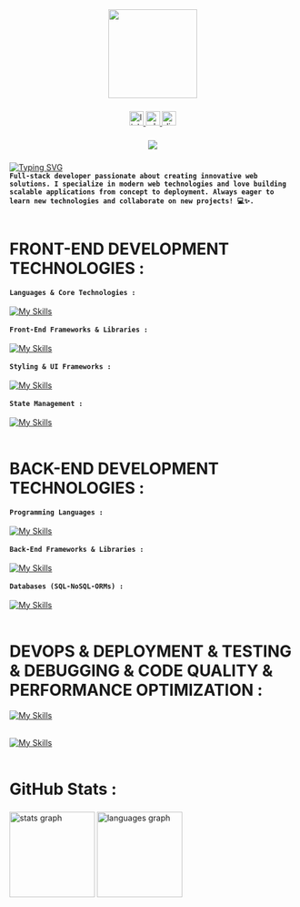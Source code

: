 <div align="center">
  <img height="156" src="https://media.giphy.com/media/M9gbBd9nbDrOTu1Mqx/giphy.gif"  />
</div>

###

<div align="center">
  <a href="https://www.linkedin.com/in/aymane-hajjam-b28b36288/" target="_blank">
    <img src="https://img.shields.io/static/v1?message=LinkedIn&logo=linkedin&label=&color=0077B5&logoColor=white&labelColor=&style=for-the-badge" height="25" alt="linkedin logo"  />
  </a>
  <a href="https://wa.me/+212660808740" target="_blank">
    <img src="https://img.shields.io/static/v1?message=Whatsapp&logo=whatsapp&label=&color=25D366&logoColor=white&labelColor=&style=for-the-badge" height="25" alt="whatsapp logo"  />
  </a>
  <a href="https://discord.com/aymane_76384" target="_blank">
    <img src="https://img.shields.io/static/v1?message=Discord&logo=discord&label=&color=7289DA&logoColor=white&labelColor=&style=for-the-badge" height="25" alt="discord logo"  />
  </a>
</div>

###

<div align="center">
  <img src="https://visitor-badge.laobi.icu/badge?page_id=AYMANE-HAJJAM.AYMANE-HAJJAM&"  />
</div>

###


[![Typing SVG](https://readme-typing-svg.herokuapp.com?font=Fira+Code&pause=1000&color=02F6F7&width=1000&lines=Aymane+Hajjam)](https://git.io/typing-svg)<br>
**`Full-stack developer passionate about creating innovative web solutions. I specialize in modern web technologies and love building scalable applications from concept to deployment. Always eager to learn new technologies and collaborate on new projects! 💻✨.`** 
<br><br>

# FRONT-END DEVELOPMENT TECHNOLOGIES :
**`Languages & Core Technologies :`**
<br><br>
[![My Skills](https://skillicons.dev/icons?i=html,css,js,ts,&perline=12)](https://skillicons.dev)
<br><br>
**`Front-End Frameworks & Libraries :`**
<br><br>
[![My Skills](https://skillicons.dev/icons?i=react,angular,nextjs,&perline=12)](https://skillicons.dev)
<br><br>
**`Styling & UI Frameworks :`**
<br><br>
[![My Skills](https://skillicons.dev/icons?i=bootstrap,tailwind,materialui,&perline=12)](https://skillicons.dev)
<br><br>
**`State Management :`**
<br><br>
[![My Skills](https://skillicons.dev/icons?i=redux,&perline=12)](https://skillicons.dev)
<br><br>

# BACK-END DEVELOPMENT TECHNOLOGIES :
**`Programming Languages :`**
<br><br>
[![My Skills](https://skillicons.dev/icons?i=js,ts,php,&perline=12)](https://skillicons.dev)
<br><br>
**`Back-End Frameworks & Libraries :`**
<br><br>
[![My Skills](https://skillicons.dev/icons?i=nodejs,express,laravel,springboot,&perline=12)](https://skillicons.dev)
<br><br>
**`Databases (SQL-NoSQL-ORMs) :`**
<br><br>
[![My Skills](https://skillicons.dev/icons?i=mysql,firebase,mongodb,supabase,&perline=12)](https://skillicons.dev)
<br><br>



# DEVOPS & DEPLOYMENT & TESTING & DEBUGGING & CODE QUALITY & PERFORMANCE OPTIMIZATION :
[![My Skills](https://skillicons.dev/icons?i=git,github,gitlab,jest,docker,vercel,netlify,,&perline=12)](https://skillicons.dev)
<br><br>



[![My Skills](https://skillicons.dev/icons?i=,&perline=12)](https://skillicons.dev)
<br><br>

# GitHub Stats :

###

<div>
  <img src="https://github-readme-stats.vercel.app/api?username=AYMANE-HAJJAM&hide_title=false&hide_rank=false&show_icons=true&include_all_commits=true&count_private=true&disable_animations=false&theme=dracula&locale=en&hide_border=false&order=1" height="150" alt="stats graph"  />
  <img src="https://github-readme-stats.vercel.app/api/top-langs?username=AYMANE-HAJJAM&locale=en&hide_title=false&layout=compact&card_width=320&langs_count=5&theme=dracula&hide_border=false&order=2" height="150" alt="languages graph"  />
</div>

###
